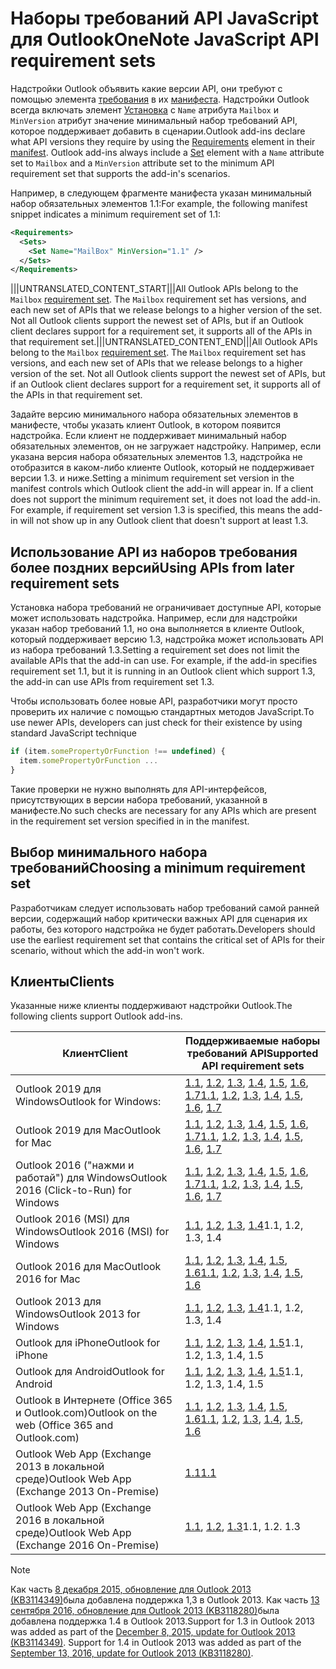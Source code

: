 # <a name="outlook-javascript-api-requirement-sets"></a><span data-ttu-id="8c72d-101">Наборы требований API JavaScript для Outlook</span><span class="sxs-lookup"><span data-stu-id="8c72d-101">OneNote JavaScript API requirement sets</span></span>

<span data-ttu-id="8c72d-p101">Надстройки Outlook объявить какие версии API, они требуют с помощью элемента [требования](/office/dev/add-ins/reference/manifest/requirements) в их [манифеста](https://docs.microsoft.com/office/dev/add-ins/develop/add-in-manifests). Надстройки Outlook всегда включать элемент [Установка](/office/dev/add-ins/reference/manifest/set) с `Name` атрибута `Mailbox` и `MinVersion` атрибут значение минимальный набор требований API, которое поддерживает добавить в сценарии.</span><span class="sxs-lookup"><span data-stu-id="8c72d-p101">Outlook add-ins declare what API versions they require by using the [Requirements](/office/dev/add-ins/reference/manifest/requirements) element in their [manifest](https://docs.microsoft.com/office/dev/add-ins/develop/add-in-manifests). Outlook add-ins always include a [Set](/office/dev/add-ins/reference/manifest/set) element with a `Name` attribute set to `Mailbox` and a `MinVersion` attribute set to the minimum API requirement set that supports the add-in's scenarios.</span></span>

<span data-ttu-id="8c72d-104">Например, в следующем фрагменте манифеста указан минимальный набор обязательных элементов 1.1:</span><span class="sxs-lookup"><span data-stu-id="8c72d-104">For example, the following manifest snippet indicates a minimum requirement set of 1.1:</span></span>

```xml
<Requirements>
  <Sets>
    <Set Name="MailBox" MinVersion="1.1" />
  </Sets>
</Requirements>
```

<span data-ttu-id="8c72d-p102">|||UNTRANSLATED_CONTENT_START|||All Outlook APIs belong to the `Mailbox` [requirement set](https://docs.microsoft.com/office/dev/add-ins/develop/specify-office-hosts-and-api-requirements). The `Mailbox` requirement set has versions, and each new set of APIs that we release belongs to a higher version of the set. Not all Outlook clients support the newest set of APIs, but if an Outlook client declares support for a requirement set, it supports all of the APIs in that requirement set.|||UNTRANSLATED_CONTENT_END|||</span><span class="sxs-lookup"><span data-stu-id="8c72d-p102">All Outlook APIs belong to the `Mailbox` [requirement set](https://docs.microsoft.com/office/dev/add-ins/develop/specify-office-hosts-and-api-requirements). The `Mailbox` requirement set has versions, and each new set of APIs that we release belongs to a higher version of the set. Not all Outlook clients support the newest set of APIs, but if an Outlook client declares support for a requirement set, it supports all of the APIs in that requirement set.</span></span>

<span data-ttu-id="8c72d-p103">Задайте версию минимального набора обязательных элементов в манифесте, чтобы указать клиент Outlook, в котором появится надстройка. Если клиент не поддерживает минимальный набор обязательных элементов, он не загружает надстройку. Например, если указана версия набора обязательных элементов 1.3, надстройка не отобразится в каком-либо клиенте Outlook, который не поддерживает версии 1.3. и ниже.</span><span class="sxs-lookup"><span data-stu-id="8c72d-p103">Setting a minimum requirement set version in the manifest controls which Outlook client the add-in will appear in. If a client does not support the minimum requirement set, it does not load the add-in. For example, if requirement set version 1.3 is specified, this means the add-in will not show up in any Outlook client that doesn't support at least 1.3.</span></span>

## <a name="using-apis-from-later-requirement-sets"></a><span data-ttu-id="8c72d-111">Использование API из наборов требования более поздних версий</span><span class="sxs-lookup"><span data-stu-id="8c72d-111">Using APIs from later requirement sets</span></span>

<span data-ttu-id="8c72d-p104">Установка набора требований не ограничивает доступные API, которые может использовать надстройка. Например, если для надстройки указан набор требований 1.1, но она выполняется в клиенте Outlook, который поддерживает версию 1.3, надстройка может использовать API из набора требований 1.3.</span><span class="sxs-lookup"><span data-stu-id="8c72d-p104">Setting a requirement set does not limit the available APIs that the add-in can use. For example, if the add-in specifies requirement set 1.1, but it is running in an Outlook client which support 1.3, the add-in can use APIs from requirement set 1.3.</span></span>

<span data-ttu-id="8c72d-114">Чтобы использовать более новые API, разработчики могут просто проверить их наличие с помощью стандартных методов JavaScript.</span><span class="sxs-lookup"><span data-stu-id="8c72d-114">To use newer APIs, developers can just check for their existence by using standard JavaScript technique</span></span>

```js
if (item.somePropertyOrFunction !== undefined) {
  item.somePropertyOrFunction ...
}
```

<span data-ttu-id="8c72d-115">Такие проверки не нужно выполнять для API-интерфейсов, присутствующих в версии набора требований, указанной в манифесте.</span><span class="sxs-lookup"><span data-stu-id="8c72d-115">No such checks are necessary for any APIs which are present in the requirement set version specified in in the manifest.</span></span>

## <a name="choosing-a-minimum-requirement-set"></a><span data-ttu-id="8c72d-116">Выбор минимального набора требований</span><span class="sxs-lookup"><span data-stu-id="8c72d-116">Choosing a minimum requirement set</span></span>

<span data-ttu-id="8c72d-117">Разработчикам следует использовать набор требований самой ранней версии, содержащий набор критически важных API для сценария их работы, без которого надстройка не будет работать.</span><span class="sxs-lookup"><span data-stu-id="8c72d-117">Developers should use the earliest requirement set that contains the critical set of APIs for their scenario, without which the add-in won't work.</span></span>

## <a name="clients"></a><span data-ttu-id="8c72d-118">Клиенты</span><span class="sxs-lookup"><span data-stu-id="8c72d-118">Clients</span></span>

<span data-ttu-id="8c72d-119">Указанные ниже клиенты поддерживают надстройки Outlook.</span><span class="sxs-lookup"><span data-stu-id="8c72d-119">The following clients support Outlook add-ins.</span></span>

| <span data-ttu-id="8c72d-120">Клиент</span><span class="sxs-lookup"><span data-stu-id="8c72d-120">Client</span></span> | <span data-ttu-id="8c72d-121">Поддерживаемые наборы требований API</span><span class="sxs-lookup"><span data-stu-id="8c72d-121">Supported API requirement sets</span></span> |
| --- | --- |
| <span data-ttu-id="8c72d-122">Outlook 2019 для Windows</span><span class="sxs-lookup"><span data-stu-id="8c72d-122">Outlook for Windows: </span></span> | <span data-ttu-id="8c72d-123">[1.1](/office/dev/add-ins/reference/objectmodel/requirement-set-1.1/outlook-requirement-set-1.1), [1.2](/office/dev/add-ins/reference/objectmodel/requirement-set-1.2/outlook-requirement-set-1.2), [1.3](/office/dev/add-ins/reference/objectmodel/requirement-set-1.3/outlook-requirement-set-1.3), [1.4](/office/dev/add-ins/reference/objectmodel/requirement-set-1.4/outlook-requirement-set-1.4), [1.5](/office/dev/add-ins/reference/objectmodel/requirement-set-1.5/outlook-requirement-set-1.5), [1.6](/office/dev/add-ins/reference/objectmodel/requirement-set-1.6/outlook-requirement-set-1.6), [1.7](/office/dev/add-ins/reference/objectmodel/requirement-set-1.7/outlook-requirement-set-1.7)</span><span class="sxs-lookup"><span data-stu-id="8c72d-123">[1.1](/office/dev/add-ins/reference/objectmodel/requirement-set-1.1/outlook-requirement-set-1.1), [1.2](/office/dev/add-ins/reference/objectmodel/requirement-set-1.2/outlook-requirement-set-1.2), [1.3](/office/dev/add-ins/reference/objectmodel/requirement-set-1.3/outlook-requirement-set-1.3), [1.4](/office/dev/add-ins/reference/objectmodel/requirement-set-1.4/outlook-requirement-set-1.4), [1.5](/office/dev/add-ins/reference/objectmodel/requirement-set-1.5/outlook-requirement-set-1.5), [1.6](/office/dev/add-ins/reference/objectmodel/requirement-set-1.6/outlook-requirement-set-1.6), [1.7](/office/dev/add-ins/reference/objectmodel/requirement-set-1.7/outlook-requirement-set-1.7)</span></span> |
| <span data-ttu-id="8c72d-124">Outlook 2019 для Mac</span><span class="sxs-lookup"><span data-stu-id="8c72d-124">Outlook for Mac</span></span> | <span data-ttu-id="8c72d-125">[1.1](/office/dev/add-ins/reference/objectmodel/requirement-set-1.1/outlook-requirement-set-1.1), [1.2](/office/dev/add-ins/reference/objectmodel/requirement-set-1.2/outlook-requirement-set-1.2), [1.3](/office/dev/add-ins/reference/objectmodel/requirement-set-1.3/outlook-requirement-set-1.3), [1.4](/office/dev/add-ins/reference/objectmodel/requirement-set-1.4/outlook-requirement-set-1.4), [1.5](/office/dev/add-ins/reference/objectmodel/requirement-set-1.5/outlook-requirement-set-1.5), [1.6](/office/dev/add-ins/reference/objectmodel/requirement-set-1.6/outlook-requirement-set-1.6), [1.7](/office/dev/add-ins/reference/objectmodel/requirement-set-1.7/outlook-requirement-set-1.7)</span><span class="sxs-lookup"><span data-stu-id="8c72d-125">[1.1](/office/dev/add-ins/reference/objectmodel/requirement-set-1.1/outlook-requirement-set-1.1), [1.2](/office/dev/add-ins/reference/objectmodel/requirement-set-1.2/outlook-requirement-set-1.2), [1.3](/office/dev/add-ins/reference/objectmodel/requirement-set-1.3/outlook-requirement-set-1.3), [1.4](/office/dev/add-ins/reference/objectmodel/requirement-set-1.4/outlook-requirement-set-1.4), [1.5](/office/dev/add-ins/reference/objectmodel/requirement-set-1.5/outlook-requirement-set-1.5), [1.6](/office/dev/add-ins/reference/objectmodel/requirement-set-1.6/outlook-requirement-set-1.6), [1.7](/office/dev/add-ins/reference/objectmodel/requirement-set-1.7/outlook-requirement-set-1.7)</span></span> |
| <span data-ttu-id="8c72d-126">Outlook 2016 ("нажми и работай") для Windows</span><span class="sxs-lookup"><span data-stu-id="8c72d-126">Outlook 2016 (Click-to-Run) for Windows</span></span> | <span data-ttu-id="8c72d-127">[1.1](/office/dev/add-ins/reference/objectmodel/requirement-set-1.1/outlook-requirement-set-1.1), [1.2](/office/dev/add-ins/reference/objectmodel/requirement-set-1.2/outlook-requirement-set-1.2), [1.3](/office/dev/add-ins/reference/objectmodel/requirement-set-1.3/outlook-requirement-set-1.3), [1.4](/office/dev/add-ins/reference/objectmodel/requirement-set-1.4/outlook-requirement-set-1.4), [1.5](/office/dev/add-ins/reference/objectmodel/requirement-set-1.5/outlook-requirement-set-1.5), [1.6](/office/dev/add-ins/reference/objectmodel/requirement-set-1.6/outlook-requirement-set-1.6), [1.7](/office/dev/add-ins/reference/objectmodel/requirement-set-1.7/outlook-requirement-set-1.7)</span><span class="sxs-lookup"><span data-stu-id="8c72d-127">[1.1](/office/dev/add-ins/reference/objectmodel/requirement-set-1.1/outlook-requirement-set-1.1), [1.2](/office/dev/add-ins/reference/objectmodel/requirement-set-1.2/outlook-requirement-set-1.2), [1.3](/office/dev/add-ins/reference/objectmodel/requirement-set-1.3/outlook-requirement-set-1.3), [1.4](/office/dev/add-ins/reference/objectmodel/requirement-set-1.4/outlook-requirement-set-1.4), [1.5](/office/dev/add-ins/reference/objectmodel/requirement-set-1.5/outlook-requirement-set-1.5), [1.6](/office/dev/add-ins/reference/objectmodel/requirement-set-1.6/outlook-requirement-set-1.6), [1.7](/office/dev/add-ins/reference/objectmodel/requirement-set-1.7/outlook-requirement-set-1.7)</span></span> |
| <span data-ttu-id="8c72d-128">Outlook 2016 (MSI) для Windows</span><span class="sxs-lookup"><span data-stu-id="8c72d-128">Outlook 2016 (MSI) for Windows</span></span> | <span data-ttu-id="8c72d-129">[1.1](/office/dev/add-ins/reference/objectmodel/requirement-set-1.1/outlook-requirement-set-1.1), [1.2](/office/dev/add-ins/reference/objectmodel/requirement-set-1.2/outlook-requirement-set-1.2), [1.3](/office/dev/add-ins/reference/objectmodel/requirement-set-1.3/outlook-requirement-set-1.3), [1.4](/office/dev/add-ins/reference/objectmodel/requirement-set-1.4/outlook-requirement-set-1.4)</span><span class="sxs-lookup"><span data-stu-id="8c72d-129">1.1, 1.2, 1.3, 1.4</span></span> |
| <span data-ttu-id="8c72d-130">Outlook 2016 для Mac</span><span class="sxs-lookup"><span data-stu-id="8c72d-130">Outlook 2016 for Mac</span></span> | <span data-ttu-id="8c72d-131">[1.1](/office/dev/add-ins/reference/objectmodel/requirement-set-1.1/outlook-requirement-set-1.1), [1.2](/office/dev/add-ins/reference/objectmodel/requirement-set-1.2/outlook-requirement-set-1.2), [1.3](/office/dev/add-ins/reference/objectmodel/requirement-set-1.3/outlook-requirement-set-1.3), [1.4](/office/dev/add-ins/reference/objectmodel/requirement-set-1.4/outlook-requirement-set-1.4), [1.5](/office/dev/add-ins/reference/objectmodel/requirement-set-1.5/outlook-requirement-set-1.5), [1.6](/office/dev/add-ins/reference/objectmodel/requirement-set-1.6/outlook-requirement-set-1.6)</span><span class="sxs-lookup"><span data-stu-id="8c72d-131">[1.1](/office/dev/add-ins/reference/objectmodel/requirement-set-1.1/outlook-requirement-set-1.1), [1.2](/office/dev/add-ins/reference/objectmodel/requirement-set-1.2/outlook-requirement-set-1.2), [1.3](/office/dev/add-ins/reference/objectmodel/requirement-set-1.3/outlook-requirement-set-1.3), [1.4](/office/dev/add-ins/reference/objectmodel/requirement-set-1.4/outlook-requirement-set-1.4), [1.5](/office/dev/add-ins/reference/objectmodel/requirement-set-1.5/outlook-requirement-set-1.5), [1.6](/office/dev/add-ins/reference/objectmodel/requirement-set-1.6/outlook-requirement-set-1.6)</span></span> |
| <span data-ttu-id="8c72d-132">Outlook 2013 для Windows</span><span class="sxs-lookup"><span data-stu-id="8c72d-132">Outlook 2013 for Windows</span></span> | <span data-ttu-id="8c72d-133">[1.1](/office/dev/add-ins/reference/objectmodel/requirement-set-1.1/outlook-requirement-set-1.1), [1.2](/office/dev/add-ins/reference/objectmodel/requirement-set-1.2/outlook-requirement-set-1.2), [1.3](/office/dev/add-ins/reference/objectmodel/requirement-set-1.3/outlook-requirement-set-1.3), [1.4](/office/dev/add-ins/reference/objectmodel/requirement-set-1.4/outlook-requirement-set-1.4)</span><span class="sxs-lookup"><span data-stu-id="8c72d-133">1.1, 1.2, 1.3, 1.4</span></span> |
| <span data-ttu-id="8c72d-134">Outlook для iPhone</span><span class="sxs-lookup"><span data-stu-id="8c72d-134">Outlook for iPhone</span></span> | <span data-ttu-id="8c72d-135">[1.1](/office/dev/add-ins/reference/objectmodel/requirement-set-1.1/outlook-requirement-set-1.1), [1.2](/office/dev/add-ins/reference/objectmodel/requirement-set-1.2/outlook-requirement-set-1.2), [1.3](/office/dev/add-ins/reference/objectmodel/requirement-set-1.3/outlook-requirement-set-1.3), [1.4](/office/dev/add-ins/reference/objectmodel/requirement-set-1.4/outlook-requirement-set-1.4), [1.5](/office/dev/add-ins/reference/objectmodel/requirement-set-1.5/outlook-requirement-set-1.5)</span><span class="sxs-lookup"><span data-stu-id="8c72d-135">1.1, 1.2, 1.3, 1.4, 1.5</span></span> |
| <span data-ttu-id="8c72d-136">Outlook для Android</span><span class="sxs-lookup"><span data-stu-id="8c72d-136">Outlook for Android</span></span> | <span data-ttu-id="8c72d-137">[1.1](/office/dev/add-ins/reference/objectmodel/requirement-set-1.1/outlook-requirement-set-1.1), [1.2](/office/dev/add-ins/reference/objectmodel/requirement-set-1.2/outlook-requirement-set-1.2), [1.3](/office/dev/add-ins/reference/objectmodel/requirement-set-1.3/outlook-requirement-set-1.3), [1.4](/office/dev/add-ins/reference/objectmodel/requirement-set-1.4/outlook-requirement-set-1.4), [1.5](/office/dev/add-ins/reference/objectmodel/requirement-set-1.5/outlook-requirement-set-1.5)</span><span class="sxs-lookup"><span data-stu-id="8c72d-137">1.1, 1.2, 1.3, 1.4, 1.5</span></span> |
| <span data-ttu-id="8c72d-138">Outlook в Интернете (Office 365 и Outlook.com)</span><span class="sxs-lookup"><span data-stu-id="8c72d-138">Outlook on the web (Office 365 and Outlook.com)</span></span> | <span data-ttu-id="8c72d-139">[1.1](/office/dev/add-ins/reference/objectmodel/requirement-set-1.1/outlook-requirement-set-1.1), [1.2](/office/dev/add-ins/reference/objectmodel/requirement-set-1.2/outlook-requirement-set-1.2), [1.3](/office/dev/add-ins/reference/objectmodel/requirement-set-1.3/outlook-requirement-set-1.3), [1.4](/office/dev/add-ins/reference/objectmodel/requirement-set-1.4/outlook-requirement-set-1.4), [1.5](/office/dev/add-ins/reference/objectmodel/requirement-set-1.5/outlook-requirement-set-1.5), [1.6](/office/dev/add-ins/reference/objectmodel/requirement-set-1.6/outlook-requirement-set-1.6)</span><span class="sxs-lookup"><span data-stu-id="8c72d-139">[1.1](/office/dev/add-ins/reference/objectmodel/requirement-set-1.1/outlook-requirement-set-1.1), [1.2](/office/dev/add-ins/reference/objectmodel/requirement-set-1.2/outlook-requirement-set-1.2), [1.3](/office/dev/add-ins/reference/objectmodel/requirement-set-1.3/outlook-requirement-set-1.3), [1.4](/office/dev/add-ins/reference/objectmodel/requirement-set-1.4/outlook-requirement-set-1.4), [1.5](/office/dev/add-ins/reference/objectmodel/requirement-set-1.5/outlook-requirement-set-1.5), [1.6](/office/dev/add-ins/reference/objectmodel/requirement-set-1.6/outlook-requirement-set-1.6)</span></span> |
| <span data-ttu-id="8c72d-140">Outlook Web App (Exchange 2013 в локальной среде)</span><span class="sxs-lookup"><span data-stu-id="8c72d-140">Outlook Web App (Exchange 2013 On-Premise)</span></span> | [<span data-ttu-id="8c72d-141">1.1</span><span class="sxs-lookup"><span data-stu-id="8c72d-141">1.1</span></span>](/office/dev/add-ins/reference/objectmodel/requirement-set-1.1/outlook-requirement-set-1.1) |
| <span data-ttu-id="8c72d-142">Outlook Web App (Exchange 2016 в локальной среде)</span><span class="sxs-lookup"><span data-stu-id="8c72d-142">Outlook Web App (Exchange 2016 On-Premise)</span></span> | <span data-ttu-id="8c72d-143">[1.1](/office/dev/add-ins/reference/objectmodel/requirement-set-1.1/outlook-requirement-set-1.1), [1.2](/office/dev/add-ins/reference/objectmodel/requirement-set-1.2/outlook-requirement-set-1.2), [1.3](/office/dev/add-ins/reference/objectmodel/requirement-set-1.3/outlook-requirement-set-1.3)</span><span class="sxs-lookup"><span data-stu-id="8c72d-143">1.1, 1.2. 1.3</span></span> |

> [!NOTE]
> <span data-ttu-id="8c72d-p105">Как часть [8 декабря 2015, обновление для Outlook 2013 (KB3114349)](https://support.microsoft.com/kb/3114349)была добавлена поддержка 1,3 в Outlook 2013. Как часть [13 сентября 2016, обновление для Outlook 2013 (KB3118280)](https://support.microsoft.com/help/3118280)была добавлена поддержка 1.4 в Outlook 2013.</span><span class="sxs-lookup"><span data-stu-id="8c72d-p105">Support for 1.3 in Outlook 2013 was added as part of the [December 8, 2015, update for Outlook 2013 (KB3114349)](https://support.microsoft.com/kb/3114349). Support for 1.4 in Outlook 2013 was added as part of the [September 13, 2016, update for Outlook 2013 (KB3118280)](https://support.microsoft.com/help/3118280).</span></span>
